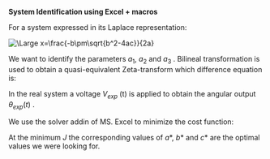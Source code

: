 **System Identification using Excel + macros**

For a system expressed in its Laplace representation:

<img src="https://latex.codecogs.com/svg.latex?\Large&space;x=\frac{-b\pm\sqrt{b^2-4ac}}{2a}" title="\Large x=\frac{-b\pm\sqrt{b^2-4ac}}{2a}" />

We want to identify the parameters $a_1$, $a_2$ and $a_3$ . Bilineal transformation is used to obtain a quasi-equivalent Zeta-transform which difference equation is:





In the real system a voltage $V_{exp}$ (t) is applied to obtain the angular output $\theta_{exp}(t)$ .

We use the solver addin of MS. Excel to minimize the cost function:





At the minimum $J$ the corresponding values of $a*$, $b*$ and $c*$ are the optimal values we were looking for.
